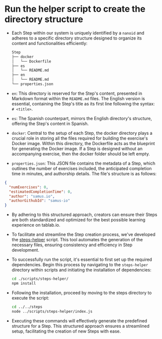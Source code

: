 # Run the helper script to create the directory structure

* Each Step within our system is uniquely identified by a `nanoid` and adheres to a specific directory structure designed to organize its content and functionalities efficiently:

  ```markdown
  Step
  ├── docker
  │   └── Dockerfile
  ├── es
  │   └── README.md
  ├── en
  │   └── README.md
  └── properties.json
  ```

* `en`: This directory is reserved for the Step's content, presented in Markdown format within the `README.md` files. The English version is essential, containing the Step's title as its first line following the syntax: `# <title>`.
* `es`: The Spanish counterpart, mirrors the English directory's structure, offering the Step's content in Spanish.
* `docker`: Central to the setup of each Step, the docker directory plays a crucial role in storing all the files required for building the exercise's Docker image. Within this directory, the Dockerfile acts as the blueprint for generating the Docker image. If a Step is designed without an accompanying exercise, then the docker folder should be left empty.
* `properties.json`: This JSON file contains the metadata of a Step, which outlines the number of exercises included, the anticipated completion time in minutes, and authorship details. The file's structure is as follows:

```json
{
  "numExercises": 0,
  "estimatedCompletionTime": 0,
  "author": "samus.io",
  "authorGithubId": "samus-io"
}
```

* By adhering to this structured approach, creators can ensure their Steps are both standardized and optimized for the best possible learning experience on tablab.io.
* To facilitate and streamline the Step creation process, we've developed the [steps-helper][2] script. This tool automates the generation of the necessary files, ensuring consistency and efficiency in Step development.
* To successfully run the script, it's essential to first set up the required dependencies. Begin this process by navigating to the `steps-helper` directory within scripts and initiating the installation of dependencies:

  ```bash
  cd ./scripts/steps-helper/
  npm install
  ```

* Following the installation, proceed by moving to the steps directory to execute the script:

  ```bash
  cd ../../steps
  node ../scripts/steps-helper/index.js
  ```

* Executing these commands will effectively generate the predefined structure for a Step. This structured approach ensures a streamlined setup, facilitating the creation of new Steps with ease.

[2]: /scripts/steps-helper/

